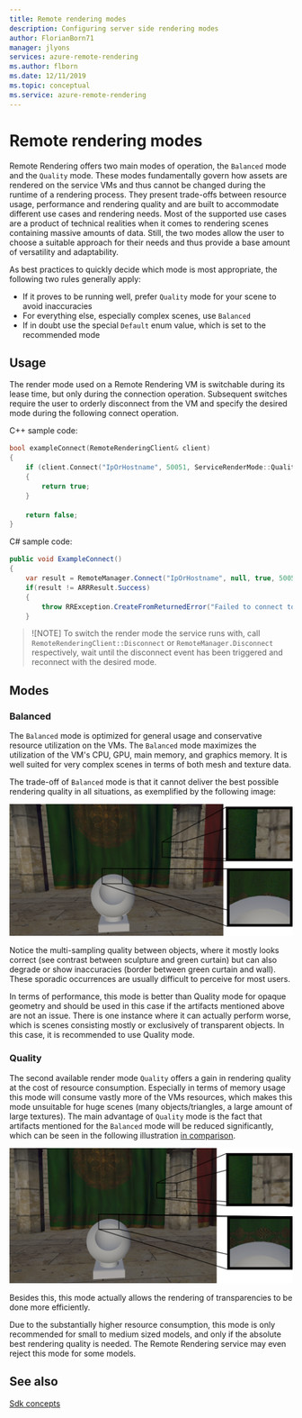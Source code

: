 ```yaml
---
title: Remote rendering modes
description: Configuring server side rendering modes
author: FlorianBorn71
manager: jlyons
services: azure-remote-rendering
ms.author: flborn
ms.date: 12/11/2019
ms.topic: conceptual
ms.service: azure-remote-rendering
---
```

# Remote rendering modes

Remote Rendering offers two main modes of operation, the `Balanced` mode and the `Quality` mode. These modes fundamentally govern how assets are rendered on the service VMs and thus cannot be changed during the runtime of a rendering process. They present trade-offs between resource usage, performance and rendering quality and are built to accommodate different use cases and rendering needs. Most of the supported use cases are a product of technical realities when it comes to rendering scenes containing massive amounts of data. Still, the two modes allow the user to choose a suitable approach for their needs and thus provide a base amount of versatility and adaptability.

As best practices to quickly decide which mode is most appropriate, the following two rules generally apply:

* If it proves to be running well, prefer `Quality` mode for your scene to avoid inaccuracies
* For everything else, especially complex scenes, use `Balanced`
* If in doubt use the special `Default` enum value, which is set to the recommended mode

## Usage

The render mode used on a Remote Rendering VM is switchable during its lease time, but only during the connection operation. Subsequent switches require the user to orderly disconnect from the VM and specify the desired mode during the following connect operation.

C++ sample code:

```cpp
bool exampleConnect(RemoteRenderingClient& client)
{
    if (client.Connect("IpOrHostname", 50051, ServiceRenderMode::Quality) == ARRResult::Success)
    {
        return true;
    }

    return false;
}
```

C# sample code:

```cs
public void ExampleConnect()
{
    var result = RemoteManager.Connect("IpOrHostname", null, true, 50051, ServiceRenderMode.Quality);
    if(result != ARRResult.Success)
    {
        throw RRException.CreateFromReturnedError("Failed to connect to given host!", result);
    }
```

> ![NOTE]
> To switch the render mode the service runs with, call `RemoteRenderingClient::Disconnect` or `RemoteManager.Disconnect` respectively, wait until the disconnect event has been triggered and reconnect with the desired mode.

## Modes

### Balanced

The `Balanced` mode is optimized for general usage and conservative resource utilization on the VMs. The `Balanced` mode maximizes the utilization of the VM's CPU, GPU, main memory, and graphics memory. It is well suited for very complex scenes in terms of both mesh and texture data.

The trade-off of `Balanced` mode is that it cannot deliver the best possible rendering quality in all situations, as exemplified by the following image:

![BalancedMode](./media/service-render-mode-balanced.png)

Notice the multi-sampling quality between objects, where it mostly looks correct (see contrast between sculpture and green curtain) but can also degrade or show inaccuracies (border between green curtain and wall). These sporadic occurrences are usually difficult to perceive for most users.

In terms of performance, this mode is better than Quality mode for opaque geometry and should be used in this case if the artifacts mentioned above are not an issue. There is one instance where it can actually perform worse, which is scenes consisting mostly or exclusively of transparent objects. In this case, it is recommended to use Quality mode.

### Quality

The second available render mode `Quality` offers a gain in rendering quality at the cost of resource consumption. Especially in terms of memory usage this mode will consume vastly more of the VMs resources, which makes this mode unsuitable for huge scenes (many objects/triangles, a large amount of large textures). The main advantage of `Quality` mode is the fact that artifacts mentioned for the `Balanced` mode will be reduced significantly, which can be seen in the following illustration [in comparison](#balanced).

![QualityMode](./media/service-render-mode-quality.png)

Besides this, this mode actually allows the rendering of transparencies to be done more efficiently.

Due to the substantially higher resource consumption, this mode is only recommended for small to medium sized models, and only if the absolute best rendering quality is needed. The Remote Rendering service may even reject this mode for some models.

## See also

[Sdk concepts](../concepts/sdk-concepts.md)
